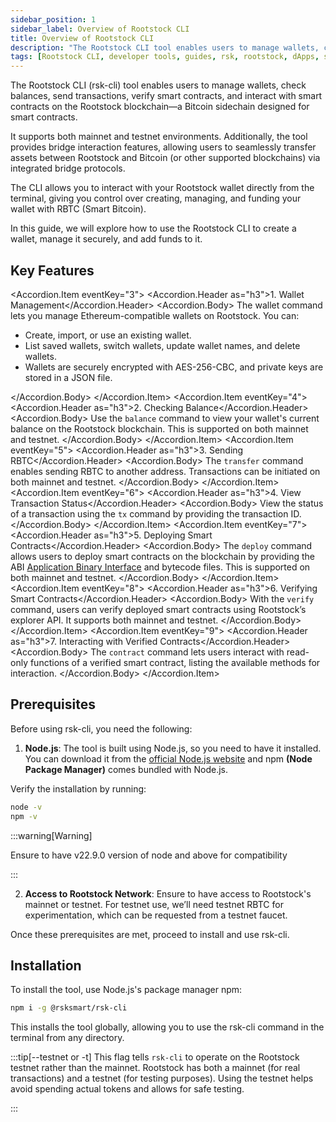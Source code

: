 ```yaml
---
sidebar_position: 1
sidebar_label: Overview of Rootstock CLI 
title: Overview of Rootstock CLI  
description: "The Rootstock CLI tool enables users to manage wallets, check balances, send transactions, verify smart contracts and interact with smart contracts on the Rootstock blockchain - a Bitcoin sidechain designed for smart contracts. It supports both mainnet and testnet environments." 
tags: [Rootstock CLI, developer tools, guides, rsk, rootstock, dApps, smart contracts, solidity, dev-environments]
---
```


The Rootstock CLI (rsk-cli) tool enables users to manage wallets, check balances, send transactions, verify smart contracts, and interact with smart contracts on the Rootstock blockchain—a Bitcoin sidechain designed for smart contracts. 

It supports both mainnet and testnet environments. Additionally, the tool provides bridge interaction features, allowing users to seamlessly transfer assets between Rootstock and Bitcoin (or other supported blockchains) via integrated bridge protocols.

The CLI allows you to interact with your Rootstock wallet directly from the terminal, giving you control over creating, managing, and funding your wallet with RBTC (Smart Bitcoin). 

In this guide, we will explore how to use the Rootstock CLI to create a wallet, manage it securely, and add funds to it.

## Key Features  

<Accordion>
 
  <Accordion.Item eventKey="3">
    <Accordion.Header as="h3">1. Wallet Management</Accordion.Header>
    <Accordion.Body>
      The wallet command lets you manage Ethereum-compatible wallets on Rootstock. You can:
      <ul>
        <li>Create, import, or use an existing wallet.</li>
        <li>List saved wallets, switch wallets, update wallet names, and delete wallets.</li>
        <li>Wallets are securely encrypted with AES-256-CBC, and private keys are stored in a JSON file.</li>
      </ul>
    </Accordion.Body>
  </Accordion.Item>
  <Accordion.Item eventKey="4">
    <Accordion.Header as="h3">2. Checking Balance</Accordion.Header>
    <Accordion.Body>
      Use the <code>balance</code> command to view your wallet's current balance on the Rootstock blockchain. 
      This is supported on both mainnet and testnet.
    </Accordion.Body>
  </Accordion.Item>
  <Accordion.Item eventKey="5">
    <Accordion.Header as="h3">3. Sending RBTC</Accordion.Header>
    <Accordion.Body>
      The <code>transfer</code> command enables sending RBTC to another address. 
      Transactions can be initiated on both mainnet and testnet.
    </Accordion.Body>
  </Accordion.Item>
  <Accordion.Item eventKey="6">
    <Accordion.Header as="h3">4. View Transaction Status</Accordion.Header>
    <Accordion.Body>
      View the status of a transaction using the <code>tx</code> command by providing the transaction ID.
    </Accordion.Body>
  </Accordion.Item>
  <Accordion.Item eventKey="7">
    <Accordion.Header as="h3">5. Deploying Smart Contracts</Accordion.Header>
    <Accordion.Body>
      The <code>deploy</code> command allows users to deploy smart contracts on the blockchain by providing the ABI [Application Binary Interface](/concepts/glossary/#a) and bytecode files. 
      This is supported on both mainnet and testnet.
    </Accordion.Body>
  </Accordion.Item>
  <Accordion.Item eventKey="8">
    <Accordion.Header as="h3">6. Verifying Smart Contracts</Accordion.Header>
    <Accordion.Body>
      With the <code>verify</code> command, users can verify deployed smart contracts using Rootstock’s explorer API. 
      It supports both mainnet and testnet.
    </Accordion.Body>
  </Accordion.Item>
  <Accordion.Item eventKey="9">
    <Accordion.Header as="h3">7. Interacting with Verified Contracts</Accordion.Header>
    <Accordion.Body>
      The <code>contract</code> command lets users interact with read-only functions of a verified smart contract, listing the available methods for interaction.
    </Accordion.Body>
  </Accordion.Item>
</Accordion>


## Prerequisites

Before using rsk-cli, you need the following:

1. **Node.js**: The tool is built using Node.js, so you need to have it installed. You can download it from the [official Node.js website](https://nodejs.org/) and npm **(Node Package Manager)** comes bundled with Node.js. 

Verify the installation by running:

```bash
node -v
npm -v
```
:::warning[Warning]

Ensure to have v22.9.0 version of node and above for compatibility

:::

2. **Access to Rootstock Network**: Ensure to have access to Rootstock's mainnet or testnet. For testnet use, we’ll need testnet RBTC for experimentation, which can be requested from a testnet faucet.

Once these prerequisites are met, proceed to install and use rsk-cli.

## Installation

To install the tool, use Node.js's package manager npm:

```bash
npm i -g @rsksmart/rsk-cli
```

This installs the tool globally, allowing  you to use the rsk-cli command in the terminal from any directory.


:::tip[--testnet or -t]
This flag tells `rsk-cli` to operate on the Rootstock testnet rather than the mainnet. Rootstock has both a mainnet (for real transactions) and a testnet (for testing purposes). Using the testnet helps avoid spending actual tokens and allows for safe testing.

:::